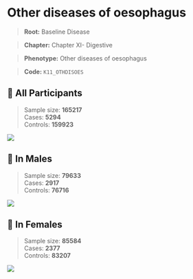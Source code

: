 # Other diseases of oesophagus

> **Root:** Baseline Disease  

> **Chapter:** Chapter XI- Digestive  

> **Phenotype:** Other diseases of oesophagus  

> **Code:** `K11_OTHDISOES`

## 🧪 All Participants  
> Sample size: **165217**  
> Cases: **5294**  
> Controls: **159923**
<img src="/Disease/Figures/ALL/Incidence/K11_OTHDISOES.png"/>
<CsvTable src="/public/Disease/Data/ALL/Incidence/COX_K11_OTHDISOES.csv" label="🔍 View full results" />

## 👨 In Males  
> Sample size: **79633**  
> Cases: **2917**  
> Controls: **76716**
<img src="/Disease/Figures/Male/Incidence/K11_OTHDISOES.png"/>
<CsvTable src="/public/Disease/Data/Male/Incidence/COX_K11_OTHDISOES.csv" label="🔍 View full results" />

## 👩 In Females  
> Sample size: **85584**  
> Cases: **2377**  
> Controls: **83207**
<img src="/Disease/Figures/Female/Incidence/K11_OTHDISOES.png"/>
<CsvTable src="/public/Disease/Data/Female/Incidence/COX_K11_OTHDISOES.csv" label="🔍 View full results" />
